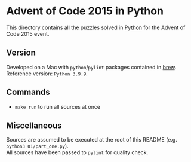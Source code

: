 # Advent of Code 2015 in Python

This directory contains all the puzzles solved in [Python](https://www.python.org/) for the Advent of Code 2015 event.

## Version

Developed on a Mac with `python`/`pylint` packages contained in [brew](https://brew.sh/).  
Reference version: `Python 3.9.9`.

## Commands

- `make run` to run all sources at once

## Miscellaneous

Sources are assumed to be executed at the root of this README (e.g. `python3 01/part_one.py`).  
All sources have been passed to `pylint` for quality check.
